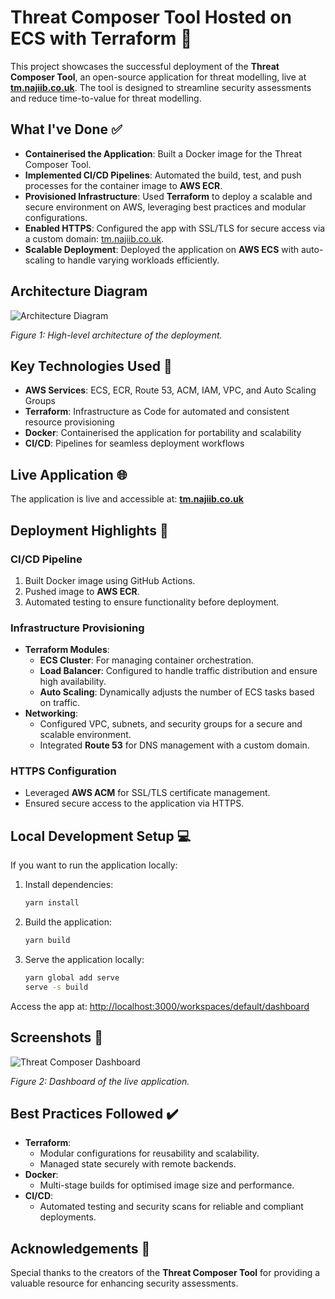 # Threat Composer Tool Hosted on ECS with Terraform 🚀

This project showcases the successful deployment of the **Threat Composer Tool**, an open-source application for threat modelling, live at **[tm.najiib.co.uk](https://tm.najiib.co.uk)**. The tool is designed to streamline security assessments and reduce time-to-value for threat modelling.

## What I've Done ✅

- **Containerised the Application**: Built a Docker image for the Threat Composer Tool.
- **Implemented CI/CD Pipelines**: Automated the build, test, and push processes for the container image to **AWS ECR**.
- **Provisioned Infrastructure**: Used **Terraform** to deploy a scalable and secure environment on AWS, leveraging best practices and modular configurations.
- **Enabled HTTPS**: Configured the app with SSL/TLS for secure access via a custom domain: [tm.najiib.co.uk](https://tm.najiib.co.uk).
- **Scalable Deployment**: Deployed the application on **AWS ECS** with auto-scaling to handle varying workloads efficiently.

## Architecture Diagram

![Architecture Diagram](architecture-diagram.png)

*Figure 1: High-level architecture of the deployment.*

## Key Technologies Used 🔧

- **AWS Services**: ECS, ECR, Route 53, ACM, IAM, VPC, and Auto Scaling Groups
- **Terraform**: Infrastructure as Code for automated and consistent resource provisioning
- **Docker**: Containerised the application for portability and scalability
- **CI/CD**: Pipelines for seamless deployment workflows

## Live Application 🌐

The application is live and accessible at: **[tm.najiib.co.uk](https://tm.najiib.co.uk)**

## Deployment Highlights 🌟

### CI/CD Pipeline
1. Built Docker image using GitHub Actions.
2. Pushed image to **AWS ECR**.
3. Automated testing to ensure functionality before deployment.

### Infrastructure Provisioning
- **Terraform Modules**:
  - **ECS Cluster**: For managing container orchestration.
  - **Load Balancer**: Configured to handle traffic distribution and ensure high availability.
  - **Auto Scaling**: Dynamically adjusts the number of ECS tasks based on traffic.
- **Networking**:
  - Configured VPC, subnets, and security groups for a secure and scalable environment.
  - Integrated **Route 53** for DNS management with a custom domain.

### HTTPS Configuration
- Leveraged **AWS ACM** for SSL/TLS certificate management.
- Ensured secure access to the application via HTTPS.

## Local Development Setup 💻

If you want to run the application locally:

1. Install dependencies:

   ```bash
   yarn install
   ```

2. Build the application:

   ```bash
   yarn build
   ```

3. Serve the application locally:

   ```bash
   yarn global add serve
   serve -s build
   ```

Access the app at: [http://localhost:3000/workspaces/default/dashboard](http://localhost:3000/workspaces/default/dashboard)

## Screenshots 📸

![Threat Composer Dashboard](image.png)

*Figure 2: Dashboard of the live application.*

## Best Practices Followed ✔️

- **Terraform**:
  - Modular configurations for reusability and scalability.
  - Managed state securely with remote backends.
- **Docker**:
  - Multi-stage builds for optimised image size and performance.
- **CI/CD**:
  - Automated testing and security scans for reliable and compliant deployments.


## Acknowledgements 🙌

Special thanks to the creators of the **Threat Composer Tool** for providing a valuable resource for enhancing security assessments.


